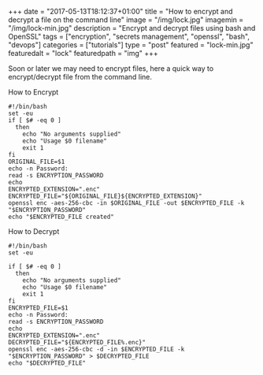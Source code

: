 +++
date = "2017-05-13T18:12:37+01:00"
title = "How to encrypt and decrypt a file on the command line"
image = "/img/lock.jpg"
imagemin = "/img/lock-min.jpg"
description = "Encrypt and decrypt files using bash and OpenSSL"
tags = ["encryption", "secrets management", "openssl", "bash", "devops"]
categories = ["tutorials"]
type = "post"
featured = "lock-min.jpg"
featuredalt = "lock"
featuredpath = "img"
+++

Soon or later we may need to encrypt files, here a quick way to encrypt/decrypt file from the command line.

How to Encrypt

<pre><code class="bash">#!/bin/bash
set -eu
if [ $# -eq 0 ]
  then
    echo "No arguments supplied"
    echo "Usage $0 filename"
    exit 1
fi
ORIGINAL_FILE=$1
echo -n Password:
read -s ENCRYPTION_PASSWORD
echo
ENCRYPTED_EXTENSION=".enc"
ENCRYPTED_FILE="${ORIGINAL_FILE}${ENCRYPTED_EXTENSION}"
openssl enc -aes-256-cbc -in $ORIGINAL_FILE -out $ENCRYPTED_FILE -k "$ENCRYPTION_PASSWORD"
echo "$ENCRYPTED_FILE created"
</code></pre>

How to Decrypt

<pre><code class="bash">#!/bin/bash
set -eu

if [ $# -eq 0 ]
  then
    echo "No arguments supplied"
    echo "Usage $0 filename"
    exit 1
fi
ENCRYPTED_FILE=$1
echo -n Password:
read -s ENCRYPTION_PASSWORD
echo
ENCRYPTED_EXTENSION=".enc"
DECRYPTED_FILE="${ENCRYPTED_FILE%.enc}"
openssl enc -aes-256-cbc -d -in $ENCRYPTED_FILE -k "$ENCRYPTION_PASSWORD" > $DECRYPTED_FILE
echo "$DECRYPTED_FILE"
</code></pre>
